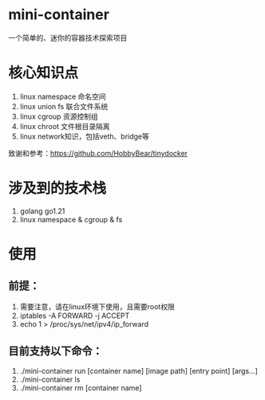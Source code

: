 # mini-container

一个简单的、迷你的容器技术探索项目

# 核心知识点
1. linux namespace 命名空间
2. linux union fs 联合文件系统 
3. linux cgroup 资源控制组
4. linux chroot 文件根目录隔离
5. linux network知识，包括veth、bridge等

致谢和参考：https://github.com/HobbyBear/tinydocker

# 涉及到的技术栈
1. golang go1.21
2. linux namespace & cgroup & fs 

# 使用
## 前提：
1. 需要注意，请在linux环境下使用，且需要root权限
2. iptables -A FORWARD -j ACCEPT
3. echo 1 > /proc/sys/net/ipv4/ip_forward


## 目前支持以下命令：

1. ./mini-container run [container name] [image path] [entry point] [args...]
2. ./mini-container ls
3. ./mini-container rm [container name]
